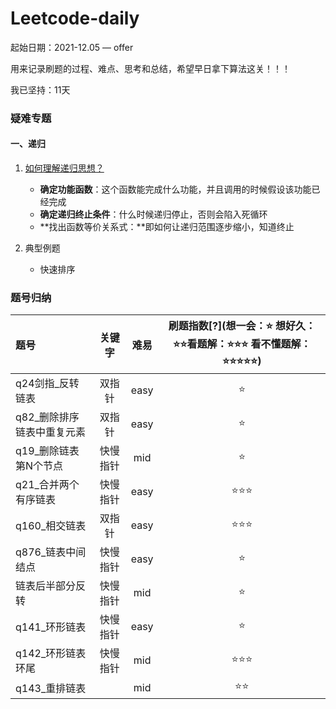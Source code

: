 # Leetcode-daily

起始日期：2021-12.05 — offer

用来记录刷题的过程、难点、思考和总结，希望早日拿下算法这关！！！

我已坚持：11天

### **疑难专题**

#### 一、递归

1. [如何理解递归思想？](https://www.zhihu.com/question/31412436)

   - **确定功能函数**：这个函数能完成什么功能，并且调用的时候假设该功能已经完成
   - **确定递归终止条件**：什么时候递归停止，否则会陷入死循环
   - **找出函数等价关系式：**即如何让递归范围逐步缩小，知道终止

2. 典型例题

   - 快速排序

### 题号归纳

| 题号                       |  关键字  | 难易 | 刷题指数[?](想一会：⭐ 想好久：⭐⭐看题解：⭐⭐⭐ 看不懂题解：⭐⭐⭐⭐⭐) |
| :------------------------- | :------: | :--: | :----------------------------------------------------------: |
| q24剑指_反转链表           |  双指针  | easy |                              ⭐                               |
| q82_删除排序链表中重复元素 |  双指针  | easy |                              ⭐                               |
| q19_删除链表第N个节点      | 快慢指针 | mid  |                              ⭐                               |
| q21_合并两个有序链表       | 快慢指针 | easy |                             ⭐⭐⭐                              |
| q160_相交链表              |  双指针  | easy |                             ⭐⭐⭐                              |
| q876_链表中间结点          | 快慢指针 | easy |                              ⭐                               |
| 链表后半部分反转           | 快慢指针 | mid  |                              ⭐                               |
| q141_环形链表              | 快慢指针 | easy |                              ⭐                               |
| q142_环形链表环尾          | 快慢指针 | mid  |                             ⭐⭐⭐                              |
| q143_重排链表              |          | mid  |                              ⭐⭐                              |











